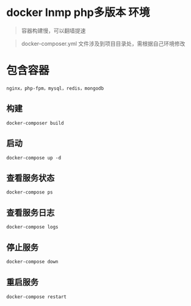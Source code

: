 # docker lnmp php多版本 环境

>容器构建慢，可以翻墙提速

>docker-composer.yml 文件涉及到项目目录处，需根据自己环境修改

# 包含容器
    nginx，php-fpm，mysql，redis，mongodb
    
## 构建
```
docker-composer build
```

## 启动

```
docker-compose up -d
```

## 查看服务状态

```
docker-compose ps
```

## 查看服务日志

```
docker-compose logs
```

## 停止服务

```bash
docker-compose down
```

## 重启服务

```bash
docker-compose restart
```